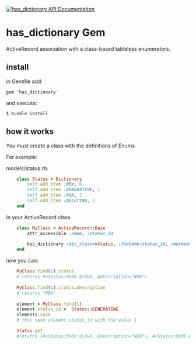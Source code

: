 [![has_dictionary API Documentation](https://www.omniref.com/ruby/gems/has_dictionary.png)](https://www.omniref.com/ruby/gems/has_dictionary)

# has_dictionary Gem

ActiveRecord association with a class-based tableless enumerators.

## install

in Gemfile add:

	gem 'has_dictionary'

and execute:

	$ bundle install

## how it works

You must create a class with the definitions of Enums

For example:

models/status.rb:
```ruby
	class Status < Dictionary
	    self.add_item :NEW, 0
	    self.add_item :GENERATING, 1
	    self.add_item :RUN, 2
	    self.add_item :DELETING, 3
	end
```

In your ActiveRecord class

```ruby
	class MyClass < ActiveRecord::Base
   		attr_accessible :name, :status_id

   		has_dictionary :dic_class=>Status, :field=>:status_id, :method=>'status'
	end
```

now you can:

```ruby
	MyClass.find(1).status
	# returns #<Status:0x00 @id=0, @description="NEW">
	
	MyClass.find(1).status.description
	# returns "NEW"
	
	element = MyClass.find(1)
	element.status_id =  Status::GENERATING
	elements.save
	# this save element.status_id with the value 1

	Status.get
	#returns [#<Status:0x00 @id=0, @description="NEW">, #<Status:0x00 @id=1, @description="GENERATING">, #<Status:0x00 @id=2, @description="RUN">, #<Status:0x00 @id=3, @description="DELETING">] 
```

